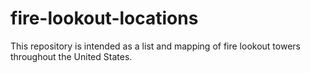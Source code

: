 # fire-lookout-locations
This repository is intended as a list and mapping of fire lookout towers throughout the United States.